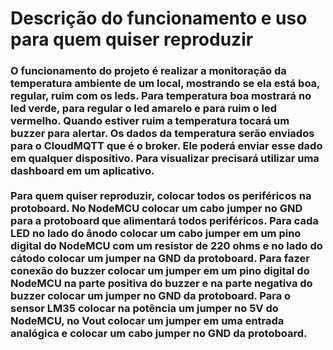# Descrição do funcionamento e uso para quem quiser reproduzir

<h3>O funcionamento do projeto é realizar a monitoração da temperatura ambiente de um local, mostrando se ela está boa, regular, ruim com os leds. Para temperatura boa mostrará no led verde, para regular o led amarelo e para ruim o led vermelho. Quando estiver ruim a temperatura tocará um buzzer para alertar.
Os dados da temperatura serão enviados para o CloudMQTT que é o broker. Ele poderá enviar esse dado em qualquer dispositivo. Para visualizar precisará utilizar uma dashboard em um aplicativo.
<br><br>
Para quem quiser reproduzir, colocar todos os periféricos na protoboard. No NodeMCU colocar um cabo jumper no GND para a protoboard  que alimentará todos periféricos. Para cada LED no lado do ânodo colocar um cabo jumper em um pino digital do NodeMCU com um resistor de 220 ohms e no lado do cátodo colocar um jumper na GND da protoboard. 
Para fazer conexão do buzzer colocar um jumper em um pino digital do NodeMCU na parte positiva do buzzer e na parte negativa do buzzer colocar um jumper no GND da protoboard. 
Para o sensor LM35 colocar na potência um jumper no 5V do NodeMCU, no Vout colocar um jumper em uma entrada analógica e colocar um cabo jumper no GND da protoboard.</h3>
